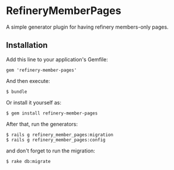 # RefineryMemberPages

A simple generator plugin for having refinery members-only pages.

## Installation

Add this line to your application's Gemfile:

    gem 'refinery-member-pages'

And then execute:

    $ bundle

Or install it yourself as:

    $ gem install refinery-member-pages

After that, run the generators:

    $ rails g refinery_member_pages:migration
    $ rails g refinery_member_pages:config

and don't forget to run the migration:

    $ rake db:migrate
